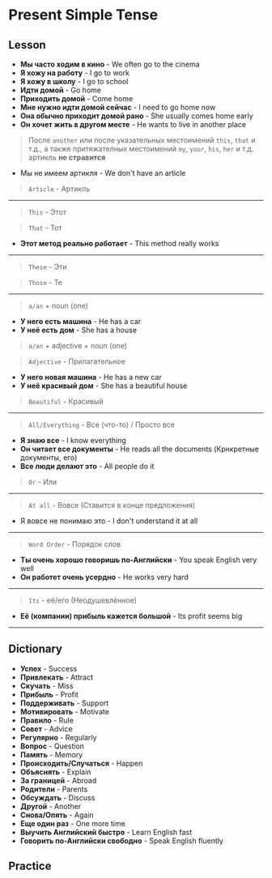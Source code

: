 # Present Simple Tense

## Lesson

- **Мы часто ходим в кино** - We often go to the cinema
- **Я хожу на работу** - I go to work
- **Я хожу в школу** - I go to school
- **Идти домой** - Go home
- **Приходить домой** - Come home
- **Мне нужно идти домой сейчас** - I need to go home now
- **Она обычно приходит домой рано** - She usually comes home early
- **Он хочет жить в другом месте** - He wants to live in another place

> После `another` или после указательных местоимений `this`, `that` и т.д., а также притяжателных местоимений `my`, `your`, `his`, `her` и т.д. артикль **не стравится**

- Мы не имеем артикля - We don't have an article

> `Article` - Артикль

---------------------------------------

> `This` - Этот 

> `That` - Тот

- **Этот метод реально работает** - This method really works

---------------------------------------

> `These` - Эти

> `Those` - Те

---------------------------------------

> `a/an` + noun (one)

- **У него есть машина** - He has a car
- **У неё есть дом** - She has a house

> `a/an` + adjective + noun (one)

> `Adjective` - Прилагательное

- **У него новая машина** - He has a new car
- **У неё красивый дом** - She has a beautiful house

> `Beautiful` - Красивый

---------------------------------------

> `All/Everything` - Все (что-то) / Просто все 

- **Я знаю все** - I know everything
- **Он читает все документы** - He reads all the documents (Крнкретные документы, его)
- **Все люди делают это** - All people do it

> `Or` - Или

---------------------------------------

> `At all` - Вовсе (Ставится в конце предложения)

- Я вовсе не понимаю это - I don't understand it at all

---------------------------------------

> `Word Order` - Порядок слов

- **Ты очень хорошо говоришь по-Английски** - You speak English very well
- **Он работет очень усердно** - He works very hard

---------------------------------------

> `Its` - её/его (Неодушевлённое)

- **Её (компании) прибыль кажется большой** - Its profit seems big

---------------------------------------

## Dictionary

- **Успех** - Success
- **Привлекать** - Attract
- **Скучать** - Miss
- **Прибыль** - Profit
- **Поддерживать** - Support
- **Мотивировать** - Motivate
- **Правило** - Rule
- **Совет** - Advice
- **Регулярно** - Regularly
- **Вопрос** - Question
- **Память** - Memory
- **Происходить/Случаться** - Happen
- **Объяснять** - Explain
- **За границей** - Abroad
- **Родители** - Parents
- **Обсуждать** - Discuss
- **Другой** - Another
- **Снова/Опять** - Again
- **Еще один раз** - One more time
- **Выучить Английский быстро** - Learn English fast
- **Говорить по-Английски свободно** - Speak English fluently

## Practice
